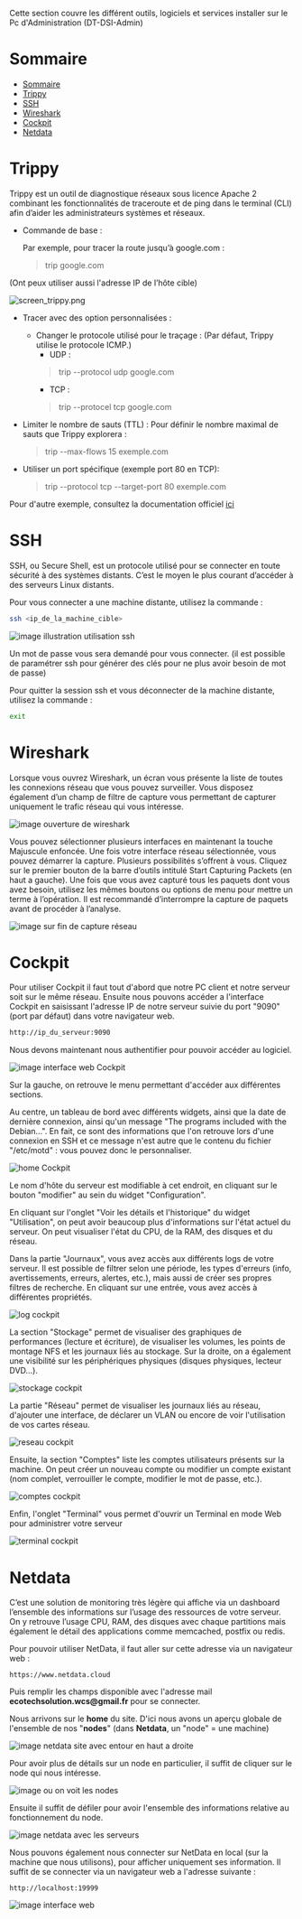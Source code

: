 Cette section couvre les différent outils, logiciels et services installer sur le Pc d'Administration (DT-DSI-Admin)

# Sommaire

- [Sommaire](#sommaire)
- [Trippy](#trippy)
- [SSH](#ssh)
- [Wireshark](#wireshark)
- [Cockpit](#cockpit)
- [Netdata](#netdata)

# Trippy
<span id="trippy"></span>
Trippy est un outil de diagnostique réseaux sous licence Apache 2 combinant les fonctionnalités de traceroute et de ping dans le terminal (CLI) afin d’aider les administrateurs systèmes et réseaux.

- Commande de base :

	Par exemple, pour tracer la route jusqu’à google.com :
	> trip google.com

(Ont peux utiliser aussi l'adresse IP de l’hôte cible)

![screen_trippy.png](/S02-S03/Ressources/Installation_Logiciels/trippy.png)

- Tracer avec des option personnalisées :
	- Changer le protocole utilisé pour le traçage :
		(Par défaut, Trippy utilise le protocole ICMP.)
		- UDP :
		> 	trip --protocol udp google.com
		- TCP :
		>	trip --protocel tcp google.com

- Limiter le nombre de sauts (TTL) :
	Pour définir le nombre maximal de sauts que Trippy explorera :
	> 	trip --max-flows 15 exemple.com

- Utiliser un port spécifique (exemple port 80 en TCP):
 	> trip --protocol tcp --target-port 80 exemple.com
 	
 Pour d'autre exemple, consultez la documentation officiel [ici](https://trippy.rs/guides/usage/) 

# SSH
<span id="ssh"></span>
SSH, ou Secure Shell, est un protocole utilisé pour se connecter en toute sécurité à des systèmes distants. C’est le moyen le plus courant d’accéder à des serveurs Linux distants.

Pour vous connecter a une machine distante, utilisez la commande :
```bash
ssh <ip_de_la_machine_cible> 
```
![image illustration utilisation ssh](/S02-S03/Ressources/Installation_Logiciels/ssh.png)

Un mot de passe vous sera demandé pour vous connecter. (il est possible de paramétrer ssh pour générer des clés pour ne plus avoir besoin de mot de passe)

Pour quitter la session ssh et vous déconnecter de la machine distante, utilisez la commande :
```bash
exit
```

# Wireshark
<span id="wireshark"></span>
Lorsque vous ouvrez Wireshark, un écran vous présente la liste de toutes les connexions réseau que vous pouvez surveiller. Vous disposez également d’un champ de filtre de capture vous permettant de capturer uniquement le trafic réseau qui vous intéresse.

![image ouverture de wireshark](/S02-S03/Ressources/Installation_Logiciels/wireshark_home.png)

Vous pouvez sélectionner plusieurs interfaces en maintenant la touche Majuscule enfoncée. Une fois votre interface réseau sélectionnée, vous pouvez démarrer la capture. Plusieurs possibilités s’offrent à vous. Cliquez sur le premier bouton de la barre d’outils intitulé Start Capturing Packets (en haut a gauche).
Une fois que vous avez capturé tous les paquets dont vous avez besoin, utilisez les mêmes boutons ou options de menu pour mettre un terme à l’opération. Il est recommandé d’interrompre la capture de paquets avant de procéder à l’analyse.

![image sur fin de capture réseau](/S02-S03/Ressources/Installation_Logiciels/wireshark_lecture_paquets.png)

# Cockpit
<span id="cockpit"></span>
Pour utiliser Cockpit il faut tout d'abord que notre PC client et notre serveur soit sur le même réseau.
Ensuite nous pouvons accéder a l'interface Cockpit en saisissant l'adresse IP de notre serveur suivie du port "9090" (port par défaut) dans votre navigateur web.

```bash
http://ip_du_serveur:9090
```
Nous devons maintenant nous authentifier pour pouvoir accéder au logiciel.

![image interface web Cockpit](/S02-S03/Ressources/Installation_Logiciels/Cockpit_login.png)

Sur la gauche, on retrouve le menu permettant d'accéder aux différentes sections.

Au centre, un tableau de bord avec différents widgets, ainsi que la date de dernière connexion, ainsi qu'un message "The programs included with the Debian...". En fait, ce sont des informations que l'on retrouve lors d'une connexion en SSH et ce message n'est autre que le contenu du fichier "/etc/motd" : vous pouvez donc le personnaliser.

![home Cockpit](/S02-S03/Ressources/Installation_Logiciels/cockpit_home.png)

Le nom d'hôte du serveur est modifiable à cet endroit, en cliquant sur le bouton "modifier" au sein du widget "Configuration".

En cliquant sur l'onglet "Voir les détails et l'historique" du widget "Utilisation", on peut avoir beaucoup plus d'informations sur l'état actuel du serveur. On peut visualiser l'état du CPU, de la RAM, des disques et du réseau.

Dans la partie "Journaux", vous avez accès aux différents logs de votre serveur. Il est possible de filtrer selon une période, les types d'erreurs (info, avertissements, erreurs, alertes, etc.), mais aussi de créer ses propres filtres de recherche. En cliquant sur une entrée, vous avez accès à différentes propriétés.

![log cockpit](/S02-S03/Ressources/Installation_Logiciels/cockpit_log.png)

La section "Stockage" permet de visualiser des graphiques de performances (lecture et écriture), de visualiser les volumes, les points de montage NFS et les journaux liés au stockage. Sur la droite, on a également une visibilité sur les périphériques physiques (disques physiques, lecteur DVD...).

![stockage cockpit](/S02-S03/Ressources/Installation_Logiciels/cockpit_stockage.png)

La partie "Réseau" permet de visualiser les journaux liés au réseau, d'ajouter une interface, de déclarer un VLAN ou encore de voir l'utilisation de vos cartes réseau.

![reseau cockpit](/S02-S03/Ressources/Installation_Logiciels/cockpit_reseau.png)

Ensuite, la section "Comptes" liste les comptes utilisateurs présents sur la machine. On peut créer un nouveau compte ou modifier un compte existant (nom complet, verrouiller le compte, modifier le mot de passe, etc.).

![comptes cockpit](/S02-S03/Ressources/Installation_Logiciels/cockpit_utilisateurs.png)

Enfin, l'onglet "Terminal" vous permet d'ouvrir un Terminal en mode Web pour administrer votre serveur

![terminal cockpit](/S02-S03/Ressources/Installation_Logiciels/cockpit_terminal.png)


# Netdata
<span id="netdata"></span>

C’est une solution de monitoring très légère qui affiche via un dashboard l’ensemble des informations sur l’usage des ressources de votre serveur. On y retrouve l’usage CPU, RAM, des disques avec chaque partitions mais également le détail des applications comme memcached, postfix ou redis.

Pour pouvoir utiliser NetData, il faut aller sur cette adresse via un navigateur web :

```
https://www.netdata.cloud
```

Puis remplir les champs disponible avec l'adresse mail __ecotechsolution.wcs@gmail.fr__ pour se connecter.

Nous arrivons sur le **home** du site. D'ici nous avons un aperçu globale de l'ensemble de nos "__nodes__" (dans **Netdata**, un "node" = une machine)

![image netdata site avec entour en haut a droite](/S02-S03/Ressources/Installation_Logiciels/home_netdata.png)

Pour avoir plus de détails sur un node en particulier, il suffit de cliquer sur le node qui nous intéresse.

![image ou on voit les nodes](/S02-S03/Ressources/Installation_Logiciels/ensemble_nodes_netdata.png)

Ensuite il suffit de défiler pour avoir l'ensemble des informations relative au fonctionnement du node.

![image netdata avec les serveurs](/S02-S03/Ressources/Installation_Logiciels/node_detaille.png)

Nous pouvons également nous connecter sur NetData en local (sur la machine que nous utilisons), pour afficher uniquement ses information. Il suffit de se connecter via un navigateur web a l'adresse suivante :

```
http://localhost:19999
```

![image interface web](/S02-S03/Ressources/Installation_Logiciels/netdata_localhost.png)
